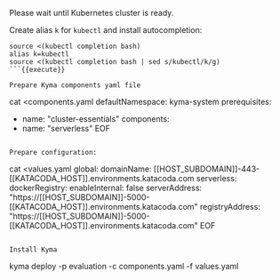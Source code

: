 
Please wait until Kubernetes cluster is ready.

Create alias `k` for `kubectl` and install autocompletion:
```
source <(kubectl completion bash)
alias k=kubectl
source <(kubectl completion bash | sed s/kubectl/k/g)
```{{execute}}

Prepare Kyma components yaml file
```
cat <<EOF >components.yaml
defaultNamespace: kyma-system
prerequisites:
  - name: "cluster-essentials"
components:
  - name: "serverless"
EOF
```{{execute}}

Prepare configuration:
```
cat <<EOF >values.yaml
global:
  domainName: [[HOST_SUBDOMAIN]]-443-[[KATACODA_HOST]].environments.katacoda.com
serverless:
  dockerRegistry:
    enableInternal: false
    serverAddress: "https://[[HOST_SUBDOMAIN]]-5000-[[KATACODA_HOST]].environments.katacoda.com"
    registryAddress: "https://[[HOST_SUBDOMAIN]]-5000-[[KATACODA_HOST]].environments.katacoda.com"
EOF
```{{execute}}

Install Kyma
```
kyma deploy -p evaluation -c components.yaml -f values.yaml
```{{execute}}